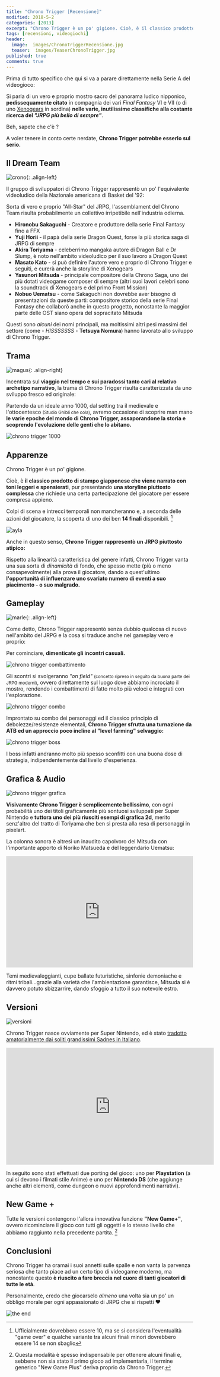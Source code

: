 ```yaml
---
title: "Chrono Trigger [Recensione]"
modified: 2018-5-2
categories: [2013]
excerpt: "Chrono Trigger è un po' gigione. Cioè, è il classico prodotto di stampo giapponese che viene narrato con toni leggeri e spensierati, pur presentando una storyline decisamente complessa..."
tags: [recensioni, videogiochi]
header:  
  image:  images/ChronoTriggerRecensione.jpg
  teaser:  images/TeaserChronoTrigger.jpg 
published: true
comments: true
---
```


Prima di tutto specifico che qui si va a parare direttamente nella Serie A del videogioco: 

Si parla di un vero e proprio mostro sacro del panorama ludico nipponico, **pedissequamente citato** in compagnia dei vari _Final Fantasy_ VI e VII (o di uno [Xenogears](/2016/xenogears-recensione) in sordina) **nelle varie, inutilissime classifiche alla costante ricerca del _"JRPG più bello di sempre"_**.

Beh, sapete che c'è ?

A voler tenere in conto certe nerdate, **Chrono Trigger potrebbe esserlo sul serio.**  

## Il Dream Team

![crono](https://cdn.wikimg.net/strategywiki/images/6/6c/Chrono_Trigger_Portraits_Crono.png){: .align-left}

Il gruppo di sviluppatori di Chrono Trigger rappresentò un po' l'equivalente videoludico della Nazionale americana di Basket del '92: 

Sorta di vero e proprio "All-Star" del JRPG, l'assemblament del Chrono Team risulta probabilmente un collettivo irripetibile nell'industria odierna.

- **Hironobu Sakaguchi** - Creatore e produttore della serie Final Fantasy fino a FFX
- **Yuji Horii** - il papà della serie Dragon Quest, forse la più storica saga di JRPG di sempre
- **Akira Toriyama** - celeberrimo mangaka autore di Dragon Ball e Dr Slump, è noto nell'ambito videoludico per il suo lavoro a Dragon Quest 
- **Masato Kato** - si può definire l'autore vero e proprio di Chrono Trigger e seguiti, e curerà anche la storyline di Xenogears
- **Yasunori Mitsuda** - principale compositore della Chrono Saga, uno dei più dotati videogame composer di sempre (altri suoi lavori celebri sono la soundtrack di Xenogears e del primo Front Mission)
- **Nobuo Uematsu** - come Sakaguchi non dovrebbe aver bisogno di presentazioni da queste parti: compositore storico della serie Final Fantasy che collaborò anche in questo progetto, nonostante la maggior parte delle OST siano opera del sopracitato Mitsuda

Questi sono _alcuni_ dei nomi principali, ma moltissimi altri pesi massimi del settore (come _- HISSSSSSS -_ **Tetsuya Nomura**) hanno lavorato allo sviluppo di Chrono Trigger.

## Trama

![magus](https://cdn.wikimg.net/strategywiki/images/f/f0/Chrono_Trigger_Portraits_Magus.png){: .align-right}

Incentrata sul **viaggio nel tempo e sui paradossi tanto cari al relativo archetipo narrativo**, la trama di Chrono Trigger risulta caratterizzata da uno sviluppo fresco ed originale:

Partendo da un ideale anno 1000, dal setting tra il medievale e l'ottocentesco <small>(Studio Ghibli che cola)</small>, avremo occasione di scoprire man mano **le varie epoche del mondo di Chrono Trigger, assaporandone la storia e scoprendo l'evoluzione delle genti che lo abitano.**

![chrono trigger 1000](https://24.media.tumblr.com/tumblr_ma05hdInVg1r00g1wo1_500.gif)

## Apparenze

Chrono Trigger è un po' gigione. 

Cioè, è **il classico prodotto di stampo giapponese che viene narrato con toni leggeri e spensierati**, pur presentando **una storyline piuttosto complessa** che richiede una certa partecipazione del giocatore per essere compresa appieno.

Colpi di scena e intrecci temporali non mancheranno e, a seconda delle azioni del giocatore, la scoperta di uno dei ben **14 finali** disponibili. [^finali]

[^finali]: Ufficialmente dovrebbero essere 10, ma se si considera l'eventualità "game over" e qualche variante tra alcuni finali minori dovrebbero essere 14 se non sbaglio

![ayla](https://www.chronocompendium.com/images/wiki/thumb/f/f3/T_Dactyl_Ride_Custom_Levels.jpg/640px-T_Dactyl_Ride_Custom_Levels.jpg)

Anche in questo senso, **Chrono Trigger rappresentò un JRPG piuttosto atipico:**

Rispetto alla linearità caratteristica del genere infatti, Chrono Trigger vanta una sua sorta di _dinamicità_ di fondo, che spesso mette (più o meno consapevolmente) alla prova il giocatore, dando a quest'ultimo **l'opportunità di influenzare uno svariato numero di eventi a suo piacimento - o suo malgrado.**

## Gameplay

![marle](https://cdn.wikimg.net/strategywiki/images/5/57/Chrono_Trigger_Portraits_Marle.png){: .align-left}

Come detto, Chrono Trigger rappresentò senza dubbio qualcosa di nuovo nell'ambito del JRPG e la cosa si traduce anche nel gameplay vero e proprio:

Per cominciare, **dimenticate gli incontri casuali.** 

![chrono trigger combattimento](https://lparchive.org/Chrono-Trigger-(by-Leavemywife)/Update%2002/22-chronocrit1.gif)

Gli scontri si svolgeranno _"on field"_ <small>(concetto ripreso in seguito da buona parte dei JRPG moderni)</small>, ovvero direttamente sul luogo dove abbiamo incrociato il mostro, rendendo i combattimenti di fatto molto più veloci e integrati con l'esplorazione.

![chrono trigger combo](https://thewellredmage.files.wordpress.com/2018/01/5207bb6781a98de3f519aa8440b5a2d1.gif)

Improntato su combo dei personaggi ed il classico principio di debolezze/resistenze elementali, **Chrono Trigger sfrutta una turnazione da ATB ed un approccio poco incline al "level farming" selvaggio:** 

![chrono trigger boss](https://i.pinimg.com/originals/30/82/64/30826422f487abb4b550ffdb1a0403ee.gif)

I boss infatti andranno molto più spesso sconfitti con una buona dose di strategia, indipendentemente dal livello d'esperienza. 

## Grafica & Audio

![chrono trigger grafica](https://media.giphy.com/media/OjfDkaI5aAzvi/giphy.gif)

**Visivamente Chrono Trigger è semplicemente bellissimo**, con ogni probabilità uno dei titoli graficamente più sontuosi sviluppati per Super Nintendo e **tuttora uno dei più riusciti esempi di grafica 2d**, merito senz'altro del tratto di Toriyama che ben si presta alla resa di personaggi in pixelart.

La colonna sonora è altresì un inaudito capolvoro del Mitsuda con l'importante apporto di Noriko Matsueda e del leggendario Uematsu:

<iframe width="100%" height="300" scrolling="no" frameborder="no" allow="autoplay" src="https://w.soundcloud.com/player/?url=https%3A//api.soundcloud.com/tracks/131010609&amp;color=%23ff5500&amp;auto_play=false&amp;hide_related=false&amp;show_comments=true&amp;show_user=true&amp;show_reposts=false&amp;show_teaser=true&amp;visual=true"></iframe>

Temi medievaleggianti, cupe ballate futuristiche, sinfonie demoniache e ritmi tribali...grazie alla varietà che l'ambientazione garantisce, Mitsuda si è davvero potuto sbizzarrire, dando sfoggio a tutto il suo notevole estro.

## Versioni

![versioni](https://www.chronocompendium.com/images/wiki/thumb/2/2d/T_Resting_at_Luccas.jpg/640px-T_Resting_at_Luccas.jpg)

Chrono Trigger nasce ovviamente per Super Nintendo, ed è stato [tradotto amatorialmente dai soliti grandissimi Sadnes in Italiano](https://www.sadnescity.it/traduzioni/ct/ct.php).

<iframe width="560" height="315" src="https://www.youtube.com/embed/0Rc3I8rZCgk" frameborder="0" allow="autoplay; encrypted-media" allowfullscreen></iframe>

In seguito sono stati effettuati due porting del gioco: uno per **Playstation** (a cui si devono i filmati stile Anime) e uno per **Nintendo DS** (che aggiunge anche altri elementi, come dungeon o nuovi approfondimenti narrativi).

## New Game +

Tutte le versioni contengono l'allora innovativa funzione **"New Game+"**, ovvero ricominciare il gioco con tutti gli oggetti e lo stesso livello che abbiamo raggiunto nella precedente partita. [^newgame]

[^newgame]: Questa modalità è spesso indispensabile per ottenere alcuni finali e, sebbene non sia stato il primo gioco ad implementarla, il termine generico "New Game Plus" deriva proprio da Chrono Trigger.

## Conclusioni

Chrono Trigger ha oramai i suoi annetti sulle spalle e non vanta la parvenza seriosa che tanto piace ad un certo tipo di videogame moderno, ma nonostante questo **è riuscito a fare breccia nel cuore di tanti giocatori di tutte le età**.

Personalmente, credo che giocarselo _almeno_ una volta sia un po' un obbligo morale per ogni appassionato di JRPG che si rispetti ❤️ ️ 

![the end](https://www.chronocompendium.com/images/wiki/5/50/Eoath.png)